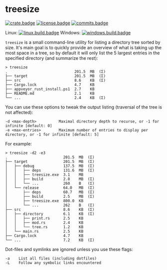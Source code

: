# treesize

[![crate.badge]][crate.link]
[![license.badge]][license.link]
[![commits.badge]][commits.link]

Linux: [![linux.build.badge]][linux.build.link]
Windows: [![windows.build.badge]][windows.build.link]

`treesize` is a small command-line utility for listing a directory tree sorted by size. It's main goal is to quickly provide an overview of what is taking up the most space in a tree, so by default it will only list the 5 largest entries in the specified directory (and summarize the rest):

```
> treesize
.                              201.5  MB  (Σ)
├── target                     201.5  MB  (Σ)
├── src                        8.6    KB  (Σ)
├── Cargo.lock                 4.7    KB
├── appveyor_rust_install.ps1  2.7    KB
├── README.md                  2.1    KB
└── ...                        2.4    KB  (Σ)
```

You can use these options to tweak the output listing (traversal of the tree is not affected):

```
-d <max-depth>          Maximal directory depth to recurse, or -1 for infinite [default: 0]
-e <max-entries>        Maximum number of entries to display per directory, or -1 for infinite [default: 5]
```

For example:

```
> treesize -d2 -e3
.                         201.5  MB  (Σ)
├── target                201.5  MB  (Σ)
│   ├── debug             137.5  MB  (Σ)
│   │   ├── deps          131.6  MB  (Σ)
│   │   ├── treesize.exe  3.1    MB
│   │   ├── build         2.8    MB  (Σ)
│   │   └── ...           260    B   (Σ)
│   └── release           64.0   MB  (Σ)
│       ├── deps          60.7   MB  (Σ)
│       ├── build         2.5    MB  (Σ)
│       ├── treesize.exe  800.0  KB
│       └── ...           262    B   (Σ)
├── src                   8.6    KB  (Σ)
│   ├── directory         6.1    KB  (Σ)
│   │   ├── print.rs      2.5    KB
│   │   ├── mod.rs        2.4    KB
│   │   └── tree.rs       1.2    KB
│   └── main.rs           2.5    KB
├── Cargo.lock            4.7    KB
└── ...                   7.2    KB  (Σ)
```

Dot-files and symlinks are ignored unless you use these flags:

```
-a    List all files (including dotfiles)
-L    Follow any symbolic links encountered
```

[crate.badge]: https://img.shields.io/crates/v/treesize.svg?maxAge=2592000?style=plastic
[crate.link]: https://crates.io/crates/treesize

[license.badge]: https://img.shields.io/crates/l/treesize.svg?maxAge=2592000?style=plastic
[license.link]: https://github.com/melak47/treesize-rs/blob/master/LICENSE

[commits.badge]: https://img.shields.io/github/commits-since/melak47/treesize-rs/v0.4.0.svg?maxAge=2592000?style=plastic
[commits.link]: https://github.com/melak47/treesize-rs

[linux.build.badge]: https://img.shields.io/travis/melak47/treesize-rs/master.svg?maxAge=2592000?style=plastic
[linux.build.link]: https://travis-ci.org/melak47/treesize-rs

[windows.build.badge]: https://ci.appveyor.com/api/projects/status/3as532ws1ib9re2x/branch/master?svg=true
[windows.build.link]: https://ci.appveyor.com/project/melak47/treesize-rs/branch/master
